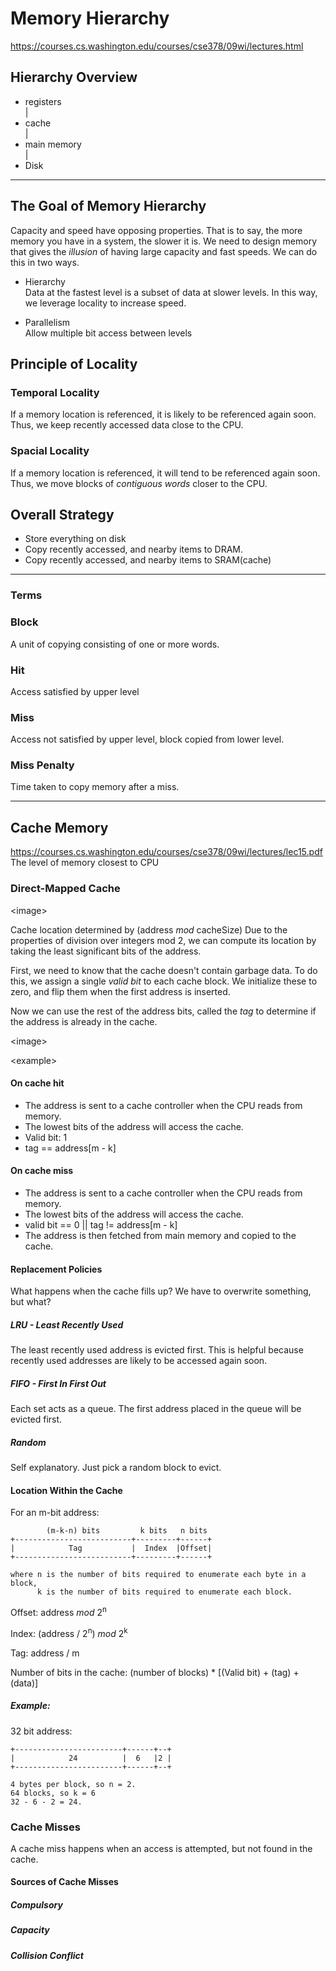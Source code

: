 # Memory Hierarchy 
https://courses.cs.washington.edu/courses/cse378/09wi/lectures.html

## Hierarchy Overview
-   registers  
    |
-   cache  
    |
-   main memory  
    |
-   Disk

---

## The Goal of Memory Hierarchy
Capacity and speed have opposing properties. That is to say, the more memory you have in a system, the slower it is. We need to design memory that gives the *illusion* of having large capacity and fast speeds. We can do this in two ways.

-   Hierarchy  
Data at the fastest level is a subset of data at slower levels. In this way, we leverage locality to increase speed.

-   Parallelism  
Allow multiple bit access between levels

## Principle of Locality

### Temporal Locality
If a memory location is referenced, it is likely to be referenced again soon. Thus, we keep recently accessed data close to the CPU.

### Spacial Locality
If a memory location is referenced, it will tend to be referenced again soon. Thus, we move blocks of *contiguous words* closer to the CPU. 

## Overall Strategy
-   Store everything on disk
-   Copy recently accessed, and nearby items to DRAM.
-   Copy recently accessed, and nearby items to SRAM(cache)

---

### Terms

### Block
A unit of copying consisting of one or more words.

### Hit
Access satisfied by upper level

### Miss
Access not satisfied by upper level, block copied from lower level.

### Miss Penalty
Time taken to copy memory after a miss.

---

## Cache Memory
https://courses.cs.washington.edu/courses/cse378/09wi/lectures/lec15.pdf  
The level of memory closest to CPU

### Direct-Mapped Cache

\<image\>

Cache location determined by (address *mod* cacheSize)
Due to the properties of division over integers mod 2, we can compute its location by taking the least significant bits of the address.  

First, we need to know that the cache doesn't contain garbage data. To do this, we assign a single *valid bit* to each cache block. We initialize these to zero, and flip them when the first address is inserted.  

Now we can use the rest of the address bits, called the *tag* to determine if the address is already in the cache.

\<image\>

\<example\>

####    On cache hit
-   The address is sent to a cache controller when the CPU reads from memory. 
-   The lowest bits of the address will access the cache.
-   Valid bit: 1
-   tag == address[m - k]

####    On cache miss
-   The address is sent to a cache controller when the CPU reads from memory. 
-   The lowest bits of the address will access the cache.
-   valid bit == 0 || tag != address[m - k]
-   The address is then fetched from main memory and copied to the cache.

####    Replacement Policies
What happens when the cache fills up? We have to overwrite something, but what?

#####   LRU - Least Recently Used
The least recently used address is evicted first. This is helpful because recently used addresses are likely to be accessed again soon.

#####   FIFO - First In First Out
Each set acts as a queue. The first address placed in the queue will be evicted first.

#####   Random
Self explanatory. Just pick a random block to evict.

####    Location Within the Cache

For an m-bit address:

            (m-k-n) bits         k bits   n bits
    +--------------------------+---------+------+
    |            Tag           |  Index  |Offset|
    +--------------------------+---------+------+

    where n is the number of bits required to enumerate each byte in a block,
          k is the number of bits required to enumerate each block.

Offset:     address *mod* 2<sup>n</sup>  

Index:      (address / 2<sup>n</sup>) *mod* 2<sup>k</sup>  

Tag:        address / m

Number of bits in the cache:  (number of blocks) * [(Valid bit) + (tag) + (data)] 

##### Example:

32 bit address:

    +------------------------+------+--+
    |            24          |  6   |2 |
    +------------------------+------+--+

    4 bytes per block, so n = 2.  
    64 blocks, so k = 6  
    32 - 6 - 2 = 24.  

### Cache Misses
A cache miss happens when an access is attempted, but not found in the cache.  

#### Sources of Cache Misses

##### Compulsory
##### Capacity
##### Collision Conflict
